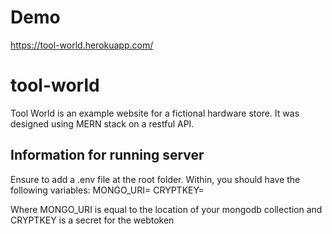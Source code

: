 # Demo
https://tool-world.herokuapp.com/

# tool-world

Tool World is an example website for a fictional hardware store. It was designed using MERN stack on a restful API.

## Information for running server

Ensure to add a .env file at the root folder. Within, you should have the following variables:
MONGO_URI=
CRYPTKEY=

Where MONGO_URI is equal to the location of your mongodb collection and CRYPTKEY is a secret for the webtoken
